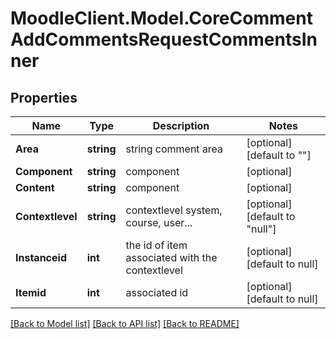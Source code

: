 # MoodleClient.Model.CoreCommentAddCommentsRequestCommentsInner

## Properties

Name | Type | Description | Notes
------------ | ------------- | ------------- | -------------
**Area** | **string** | string comment area | [optional] [default to ""]
**Component** | **string** | component | [optional] 
**Content** | **string** | component | [optional] 
**Contextlevel** | **string** | contextlevel system, course, user... | [optional] [default to "null"]
**Instanceid** | **int** | the id of item associated with the contextlevel | [optional] [default to null]
**Itemid** | **int** | associated id | [optional] [default to null]

[[Back to Model list]](../README.md#documentation-for-models) [[Back to API list]](../README.md#documentation-for-api-endpoints) [[Back to README]](../README.md)

